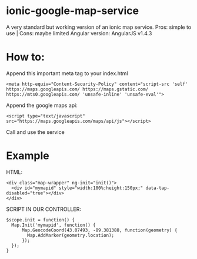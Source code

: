 # ionic-google-map-service
A very standard but working version of an ionic map service. Pros: simple to use | Cons: maybe limited
Angular version: AngularJS v1.4.3

# How to:
Append this important meta tag to your index.html
```
<meta http-equiv="Content-Security-Policy" content="script-src 'self' https://maps.googleapis.com/ https://maps.gstatic.com/ https://mts0.googleapis.com/ 'unsafe-inline' 'unsafe-eval'">
```

Append the google maps api:
```
<script type="text/javascript" src="https://maps.googleapis.com/maps/api/js"></script>
```

Call and use the service


# Example
HTML:
```
<div class="map-wrapper" ng-init="init()">
  <div id="mymapid" style="width:100%;height:150px;" data-tap-disabled="true"></div>
</div>
```
SCRIPT IN OUR CONTROLLER:
```
$scope.init = function() {
  Map.Init('mymapid', function() {
      Map.GeocodeCoord(43.07493, -89.381388, function(geometry) {
        Map.AddMarker(geometry.location);
      });
  });
}
```

